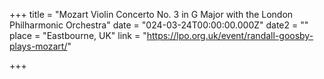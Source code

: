 +++
title = "Mozart Violin Concerto No. 3 in G Major with the London Philharmonic Orchestra"
date = "024-03-24T00:00:00.000Z"
date2 = ""
place = "Eastbourne, UK"
link = "https://lpo.org.uk/event/randall-goosby-plays-mozart/"

+++

